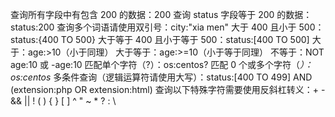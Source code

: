 查询所有字段中有包含 200 的数据：200
查询 status 字段等于 200 的数据：status:200
查询多个词语请使用双引号：city:"xia men"
大于 400 且小于 500：status:{400 TO 500}
大于等于 400 且小于等于 500：status:[400 TO 500]
大于：age:>10（小于同理）
大于等于：age:>=10（小于等于同理）
不等于：NOT age:10 或 -age:10
匹配单个字符（?）：os:centos?
匹配 0 个或多个字符（*）：os:centos*
多条件查询（逻辑运算符请使用大写）：status:[400 TO 499] AND (extension:php OR extension:html)
查询以下特殊字符需要使用反斜杠转义：+ - && || ! ( ) { } [ ] ^ " ~ * ? : \